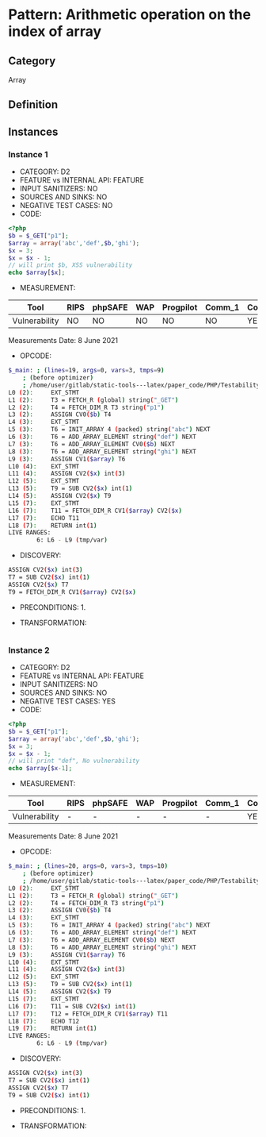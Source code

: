 # Pattern: Arithmetic operation on the index of array

## Category

Array

## Definition

## Instances

### Instance 1

- CATEGORY: D2
- FEATURE vs INTERNAL API: FEATURE
- INPUT SANITIZERS:  NO
- SOURCES AND SINKS: NO 
- NEGATIVE TEST CASES: NO
- CODE:

```php
<?php
$b = $_GET["p1"];
$array = array('abc','def',$b,'ghi');
$x = 3;
$x = $x - 1;
// will print $b, XSS vulnerability
echo $array[$x];
```

- MEASUREMENT:

| Tool          | RIPS | phpSAFE | WAP  | Progpilot | Comm_1 | Comm_2 | Correct |
| ------------- | ---- | ------- | ---- | --------- | ------- | --------- | ------- |
| Vulnerability | NO   | NO      | NO   | NO        | NO      | YES       | YES     |
Measurements Date: 8 June 2021

- OPCODE:

```bash
$_main: ; (lines=19, args=0, vars=3, tmps=9)
    ; (before optimizer)
    ; /home/user/gitlab/static-tools---latex/paper_code/PHP/Testability_Patterns/59_arithmetic_operation_on_index/first_ex/first_ex.php:1-7
L0 (2):     EXT_STMT
L1 (2):     T3 = FETCH_R (global) string("_GET")
L2 (2):     T4 = FETCH_DIM_R T3 string("p1")
L3 (2):     ASSIGN CV0($b) T4
L4 (3):     EXT_STMT
L5 (3):     T6 = INIT_ARRAY 4 (packed) string("abc") NEXT
L6 (3):     T6 = ADD_ARRAY_ELEMENT string("def") NEXT
L7 (3):     T6 = ADD_ARRAY_ELEMENT CV0($b) NEXT
L8 (3):     T6 = ADD_ARRAY_ELEMENT string("ghi") NEXT
L9 (3):     ASSIGN CV1($array) T6
L10 (4):    EXT_STMT
L11 (4):    ASSIGN CV2($x) int(3)
L12 (5):    EXT_STMT
L13 (5):    T9 = SUB CV2($x) int(1)
L14 (5):    ASSIGN CV2($x) T9
L15 (7):    EXT_STMT
L16 (7):    T11 = FETCH_DIM_R CV1($array) CV2($x)
L17 (7):    ECHO T11
L18 (7):    RETURN int(1)
LIVE RANGES:
        6: L6 - L9 (tmp/var)
```

- DISCOVERY:

```bash
ASSIGN CV2($x) int(3)
T7 = SUB CV2($x) int(1)
ASSIGN CV2($x) T7
T9 = FETCH_DIM_R CV1($array) CV2($x)
```

- PRECONDITIONS:
   1.

- TRANSFORMATION: 

```

```

### Instance 2

- CATEGORY: D2
- FEATURE vs INTERNAL API: FEATURE
- INPUT SANITIZERS:  NO
- SOURCES AND SINKS: NO 
- NEGATIVE TEST CASES: YES
- CODE:

```php
<?php
$b = $_GET["p1"];
$array = array('abc','def',$b,'ghi');
$x = 3;
$x = $x - 1;
// will print "def", No vulnerability
echo $array[$x-1];
```

- MEASUREMENT:

| Tool          | RIPS | phpSAFE | WAP  | Progpilot | Comm_1 | Comm_2 | Correct |
| ------------- | ---- | ------- | ---- | --------- | ------- | --------- | ------- |
| Vulnerability | -   | -      | -   | -        | -      | YES       | NO      |
Measurements Date: 8 June 2021

- OPCODE:

```bash
$_main: ; (lines=20, args=0, vars=3, tmps=10)
    ; (before optimizer)
    ; /home/user/gitlab/static-tools---latex/paper_code/PHP/Testability_Patterns/59_arithmetic_operation_on_index/second_ex/second_ex.php:1-7
L0 (2):     EXT_STMT
L1 (2):     T3 = FETCH_R (global) string("_GET")
L2 (2):     T4 = FETCH_DIM_R T3 string("p1")
L3 (2):     ASSIGN CV0($b) T4
L4 (3):     EXT_STMT
L5 (3):     T6 = INIT_ARRAY 4 (packed) string("abc") NEXT
L6 (3):     T6 = ADD_ARRAY_ELEMENT string("def") NEXT
L7 (3):     T6 = ADD_ARRAY_ELEMENT CV0($b) NEXT
L8 (3):     T6 = ADD_ARRAY_ELEMENT string("ghi") NEXT
L9 (3):     ASSIGN CV1($array) T6
L10 (4):    EXT_STMT
L11 (4):    ASSIGN CV2($x) int(3)
L12 (5):    EXT_STMT
L13 (5):    T9 = SUB CV2($x) int(1)
L14 (5):    ASSIGN CV2($x) T9
L15 (7):    EXT_STMT
L16 (7):    T11 = SUB CV2($x) int(1)
L17 (7):    T12 = FETCH_DIM_R CV1($array) T11
L18 (7):    ECHO T12
L19 (7):    RETURN int(1)
LIVE RANGES:
        6: L6 - L9 (tmp/var)
```

- DISCOVERY:

```bash
ASSIGN CV2($x) int(3)
T7 = SUB CV2($x) int(1)
ASSIGN CV2($x) T7
T9 = SUB CV2($x) int(1)
```

- PRECONDITIONS:
   1.

- TRANSFORMATION: 

```

```

